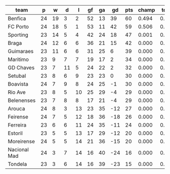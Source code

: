 |     team     | p  | w  | d  | l  | gf | ga | gd  | pts | champ | top2  | top3  | top4  |  5-7  | bot4  | bot3  | bot2  |
|--------------|----|----|----|----|----|----|-----|-----|-------|-------|-------|-------|-------|-------|-------|-------|
| Benfica      | 24 | 19 |  3 |  2 | 52 | 13 |  39 |  60 | 0.494 | 0.989 | 1.000 | 1.000 | 0.000 | 0.000 | 0.000 | 0.000|
| FC Porto     | 24 | 18 |  5 |  1 | 53 | 11 |  42 |  59 | 0.506 | 0.990 | 1.000 | 1.000 | 0.000 | 0.000 | 0.000 | 0.000|
| Sporting     | 23 | 14 |  5 |  4 | 42 | 24 |  18 |  47 | 0.001 | 0.021 | 0.835 | 0.969 | 0.031 | 0.000 | 0.000 | 0.000|
| Braga        | 24 | 12 |  6 |  6 | 36 | 21 |  15 |  42 | 0.000 | 0.000 | 0.115 | 0.638 | 0.357 | 0.000 | 0.000 | 0.000|
| Guimaraes    | 23 | 11 |  6 |  6 | 31 | 25 |   6 |  39 | 0.000 | 0.000 | 0.048 | 0.350 | 0.628 | 0.000 | 0.000 | 0.000|
| Maritimo     | 23 |  9 |  7 |  7 | 19 | 17 |   2 |  34 | 0.000 | 0.000 | 0.001 | 0.024 | 0.624 | 0.001 | 0.000 | 0.000|
| GD Chaves    | 23 |  7 | 11 |  5 | 24 | 22 |   2 |  32 | 0.000 | 0.000 | 0.000 | 0.012 | 0.453 | 0.001 | 0.000 | 0.000|
| Setubal      | 23 |  8 |  6 |  9 | 23 | 23 |   0 |  30 | 0.000 | 0.000 | 0.000 | 0.003 | 0.322 | 0.005 | 0.001 | 0.000|
| Boavista     | 24 |  7 |  9 |  8 | 24 | 25 |  -1 |  30 | 0.000 | 0.000 | 0.000 | 0.002 | 0.221 | 0.005 | 0.001 | 0.000|
| Rio Ave      | 23 |  8 |  5 | 10 | 25 | 29 |  -4 |  29 | 0.000 | 0.000 | 0.000 | 0.002 | 0.203 | 0.011 | 0.003 | 0.000|
| Belenenses   | 23 |  7 |  8 |  8 | 17 | 21 |  -4 |  29 | 0.000 | 0.000 | 0.000 | 0.000 | 0.123 | 0.020 | 0.004 | 0.000|
| Arouca       | 24 |  8 |  3 | 13 | 23 | 35 | -12 |  27 | 0.000 | 0.000 | 0.000 | 0.000 | 0.021 | 0.118 | 0.044 | 0.007|
| Feirense     | 24 |  7 |  5 | 12 | 18 | 36 | -18 |  26 | 0.000 | 0.000 | 0.000 | 0.000 | 0.003 | 0.386 | 0.162 | 0.041|
| Ferreira     | 23 |  6 |  6 | 11 | 24 | 35 | -11 |  24 | 0.000 | 0.000 | 0.000 | 0.000 | 0.013 | 0.199 | 0.076 | 0.020|
| Estoril      | 23 |  5 |  5 | 13 | 17 | 29 | -12 |  20 | 0.000 | 0.000 | 0.000 | 0.000 | 0.002 | 0.542 | 0.310 | 0.120|
| Moreirense   | 24 |  5 |  5 | 14 | 21 | 36 | -15 |  20 | 0.000 | 0.000 | 0.000 | 0.000 | 0.000 | 0.798 | 0.609 | 0.298|
| Nacional Mad | 24 |  3 |  7 | 14 | 16 | 40 | -24 |  16 | 0.000 | 0.000 | 0.000 | 0.000 | 0.000 | 0.967 | 0.911 | 0.780|
| Tondela      | 23 |  3 |  6 | 14 | 16 | 39 | -23 |  15 | 0.000 | 0.000 | 0.000 | 0.000 | 0.000 | 0.948 | 0.879 | 0.733|

